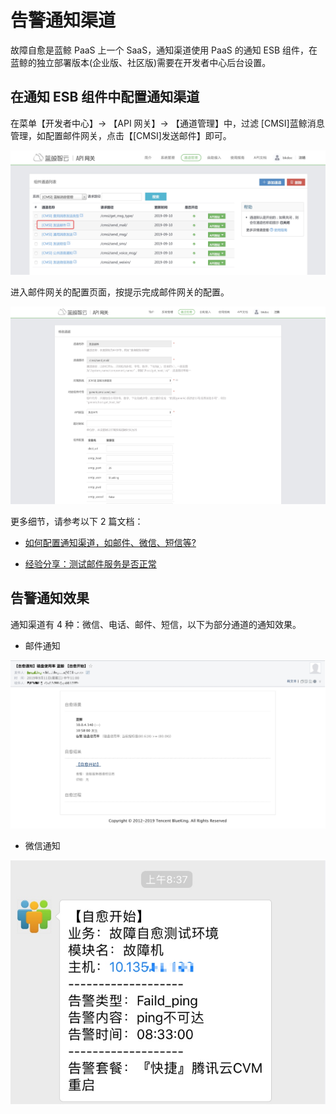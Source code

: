 # 告警通知渠道

故障自愈是蓝鲸 PaaS 上一个 SaaS，通知渠道使用 PaaS 的通知 ESB 组件，在蓝鲸的独立部署版本(企业版、社区版)需要在开发者中心后台设置。

## 在通知 ESB 组件中配置通知渠道

在菜单【开发者中心】-> 【API 网关】-> 【通道管理】中，过滤 [CMSI]蓝鲸消息管理，如配置邮件网关，点击【[CMSI]发送邮件】即可。

![-w1357](../assets/15681996556287.jpg)

进入邮件网关的配置页面，按提示完成邮件网关的配置。

![-w1666](../assets/15681997001970.jpg)

更多细节，请参考以下 2 篇文档：

- [如何配置通知渠道，如邮件、微信、短信等?](../../../PaaS平台/产品白皮书/场景案例/noticeWay.md)

- [经验分享：测试邮件服务是否正常](http://bk.tencent.com/s-mart/community/question/95#/)

## 告警通知效果

通知渠道有 4 种：微信、电话、邮件、短信，以下为部分通道的通知效果。

- 邮件通知

![-w1176](../assets/15681994855930.jpg)

- 微信通知

![-w424](../assets/14955061074598.jpg)
